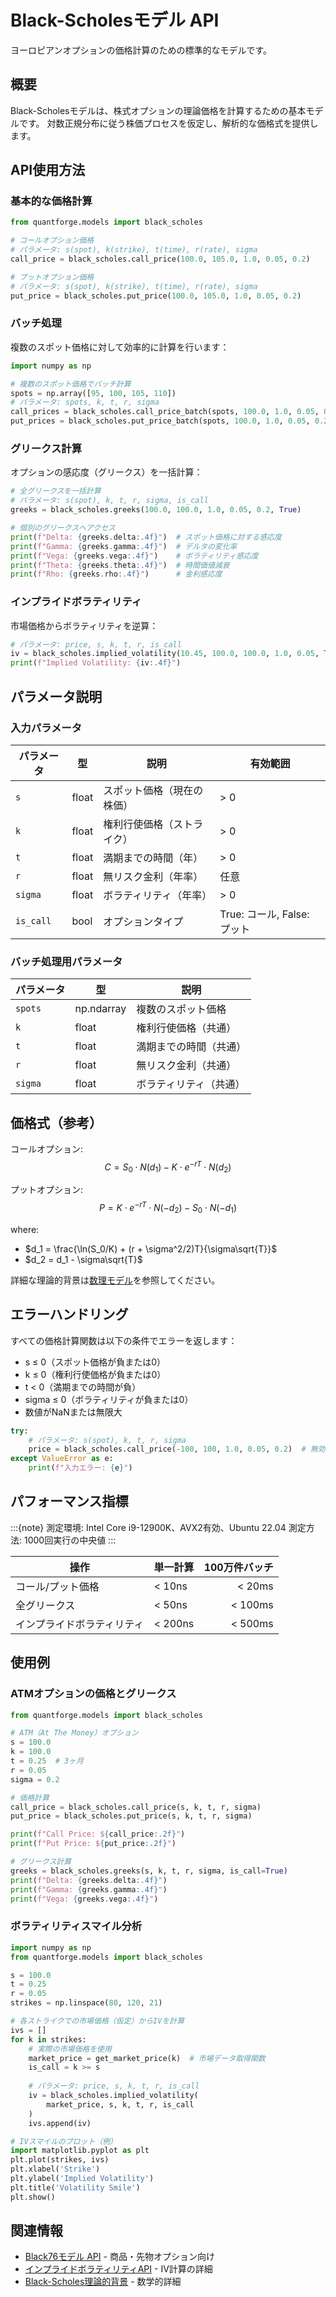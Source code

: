 # Black-Scholesモデル API

ヨーロピアンオプションの価格計算のための標準的なモデルです。

## 概要

Black-Scholesモデルは、株式オプションの理論価格を計算するための基本モデルです。
対数正規分布に従う株価プロセスを仮定し、解析的な価格式を提供します。

## API使用方法

### 基本的な価格計算

```python
from quantforge.models import black_scholes

# コールオプション価格
# パラメータ: s(spot), k(strike), t(time), r(rate), sigma
call_price = black_scholes.call_price(100.0, 105.0, 1.0, 0.05, 0.2)

# プットオプション価格
# パラメータ: s(spot), k(strike), t(time), r(rate), sigma
put_price = black_scholes.put_price(100.0, 105.0, 1.0, 0.05, 0.2)
```

### バッチ処理

複数のスポット価格に対して効率的に計算を行います：

```python
import numpy as np

# 複数のスポット価格でバッチ計算
spots = np.array([95, 100, 105, 110])
# パラメータ: spots, k, t, r, sigma
call_prices = black_scholes.call_price_batch(spots, 100.0, 1.0, 0.05, 0.2)
put_prices = black_scholes.put_price_batch(spots, 100.0, 1.0, 0.05, 0.2)
```

### グリークス計算

オプションの感応度（グリークス）を一括計算：

```python
# 全グリークスを一括計算
# パラメータ: s(spot), k, t, r, sigma, is_call
greeks = black_scholes.greeks(100.0, 100.0, 1.0, 0.05, 0.2, True)

# 個別のグリークスへアクセス
print(f"Delta: {greeks.delta:.4f}")  # スポット価格に対する感応度
print(f"Gamma: {greeks.gamma:.4f}")  # デルタの変化率
print(f"Vega: {greeks.vega:.4f}")    # ボラティリティ感応度
print(f"Theta: {greeks.theta:.4f}")  # 時間価値減衰
print(f"Rho: {greeks.rho:.4f}")      # 金利感応度
```

### インプライドボラティリティ

市場価格からボラティリティを逆算：

```python
# パラメータ: price, s, k, t, r, is_call
iv = black_scholes.implied_volatility(10.45, 100.0, 100.0, 1.0, 0.05, True)
print(f"Implied Volatility: {iv:.4f}")
```

## パラメータ説明

### 入力パラメータ

| パラメータ | 型 | 説明 | 有効範囲 |
|-----------|-----|------|----------|
| `s` | float | スポット価格（現在の株価） | > 0 |
| `k` | float | 権利行使価格（ストライク） | > 0 |
| `t` | float | 満期までの時間（年） | > 0 |
| `r` | float | 無リスク金利（年率） | 任意 |
| `sigma` | float | ボラティリティ（年率） | > 0 |
| `is_call` | bool | オプションタイプ | True: コール, False: プット |

### バッチ処理用パラメータ

| パラメータ | 型 | 説明 |
|-----------|-----|------|
| `spots` | np.ndarray | 複数のスポット価格 |
| `k` | float | 権利行使価格（共通） |
| `t` | float | 満期までの時間（共通） |
| `r` | float | 無リスク金利（共通） |
| `sigma` | float | ボラティリティ（共通） |

## 価格式（参考）

コールオプション:
$$C = S_0 \cdot N(d_1) - K \cdot e^{-rT} \cdot N(d_2)$$

プットオプション:
$$P = K \cdot e^{-rT} \cdot N(-d_2) - S_0 \cdot N(-d_1)$$

where:
- $d_1 = \frac{\ln(S_0/K) + (r + \sigma^2/2)T}{\sigma\sqrt{T}}$
- $d_2 = d_1 - \sigma\sqrt{T}$

詳細な理論的背景は[数理モデル](../../models/black_scholes.md)を参照してください。

## エラーハンドリング

すべての価格計算関数は以下の条件でエラーを返します：

- s ≤ 0（スポット価格が負または0）
- k ≤ 0（権利行使価格が負または0）
- t < 0（満期までの時間が負）
- sigma ≤ 0（ボラティリティが負または0）
- 数値がNaNまたは無限大

```python
try:
    # パラメータ: s(spot), k, t, r, sigma
    price = black_scholes.call_price(-100, 100, 1.0, 0.05, 0.2)  # 無効な負の値
except ValueError as e:
    print(f"入力エラー: {e}")
```

## パフォーマンス指標

:::{note}
測定環境: Intel Core i9-12900K、AVX2有効、Ubuntu 22.04
測定方法: 1000回実行の中央値
:::

| 操作 | 単一計算 | 100万件バッチ |
|------|----------|--------------:|
| コール/プット価格 | < 10ns | < 20ms |
| 全グリークス | < 50ns | < 100ms |
| インプライドボラティリティ | < 200ns | < 500ms |

## 使用例

### ATMオプションの価格とグリークス

```python
from quantforge.models import black_scholes

# ATM（At The Money）オプション
s = 100.0
k = 100.0
t = 0.25  # 3ヶ月
r = 0.05
sigma = 0.2

# 価格計算
call_price = black_scholes.call_price(s, k, t, r, sigma)
put_price = black_scholes.put_price(s, k, t, r, sigma)

print(f"Call Price: ${call_price:.2f}")
print(f"Put Price: ${put_price:.2f}")

# グリークス計算
greeks = black_scholes.greeks(s, k, t, r, sigma, is_call=True)
print(f"Delta: {greeks.delta:.4f}")
print(f"Gamma: {greeks.gamma:.4f}")
print(f"Vega: {greeks.vega:.4f}")
```

### ボラティリティスマイル分析

```python
import numpy as np
from quantforge.models import black_scholes

s = 100.0
t = 0.25
r = 0.05
strikes = np.linspace(80, 120, 21)

# 各ストライクでの市場価格（仮定）からIVを計算
ivs = []
for k in strikes:
    # 実際の市場価格を使用
    market_price = get_market_price(k)  # 市場データ取得関数
    is_call = k >= s
    
    # パラメータ: price, s, k, t, r, is_call
    iv = black_scholes.implied_volatility(
        market_price, s, k, t, r, is_call
    )
    ivs.append(iv)

# IVスマイルのプロット（例）
import matplotlib.pyplot as plt
plt.plot(strikes, ivs)
plt.xlabel('Strike')
plt.ylabel('Implied Volatility')
plt.title('Volatility Smile')
plt.show()
```

## 関連情報

- [Black76モデル API](black76.md) - 商品・先物オプション向け
- [インプライドボラティリティAPI](implied_vol.md) - IV計算の詳細
- [Black-Scholes理論的背景](../../models/black_scholes.md) - 数学的詳細
